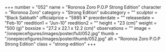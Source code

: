 +++
number = "052"
name = "Roronoa Zoro P.O.P Strong Edition"
character = "Roronoa Zoro"
category = "Strong Edition"
subcategory = ""
sculptor = "Black Sabbath"
officialprice = "5985 ¥"
preorderdate = ""
releasedate = "Feb-10"
reedition1 = "Jun-10"
reedition2 = ""
height = "23 (cm)"
weight = "500 (g)"
boxsize = "27.2 x 22.1 x 12.2 (cm)"
observations = ""
image = "/onepiecefigures/images/poster/full/052.jpg"
thumb = "/onepiecefigures/images/poster/thumb/052.jpg"
alt = "Roronoa Zoro P.O.P Strong Edition"
class = "strong-edition"
+++
